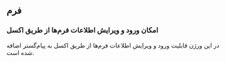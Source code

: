 ## فرم‌

### امکان ورود و ویرایش اطلاعات فرم‌ها از طریق اکسل

در این ورژن قابلیت ورود و ویرایش اطلاعات فرم‌ها از طریق اکسل به پیام‌گستر اضافه شده است.


